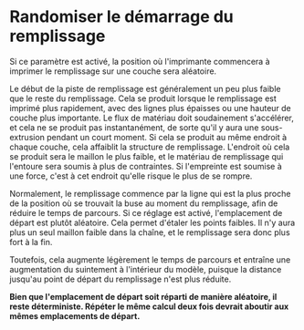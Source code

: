 Randomiser le démarrage du remplissage
====
Si ce paramètre est activé, la position où l'imprimante commencera à imprimer le remplissage sur une couche sera aléatoire.

Le début de la piste de remplissage est généralement un peu plus faible que le reste du remplissage. Cela se produit lorsque le remplissage est imprimé plus rapidement, avec des lignes plus épaisses ou une hauteur de couche plus importante. Le flux de matériau doit soudainement s'accélérer, et cela ne se produit pas instantanément, de sorte qu'il y aura une sous-extrusion pendant un court moment. Si cela se produit au même endroit à chaque couche, cela affaiblit la structure de remplissage. L'endroit où cela se produit sera le maillon le plus faible, et le matériau de remplissage qui l'entoure sera soumis à plus de contraintes. Si l'empreinte est soumise à une force, c'est à cet endroit qu'elle risque le plus de se rompre.

Normalement, le remplissage commence par la ligne qui est la plus proche de la position où se trouvait la buse au moment du remplissage, afin de réduire le temps de parcours. Si ce réglage est activé, l'emplacement de départ est plutôt aléatoire. Cela permet d'étaler les points faibles. Il n'y aura plus un seul maillon faible dans la chaîne, et le remplissage sera donc plus fort à la fin.

Toutefois, cela augmente légèrement le temps de parcours et entraîne une augmentation du suintement à l'intérieur du modèle, puisque la distance jusqu'au point de départ du remplissage n'est plus réduite.

**Bien que l'emplacement de départ soit réparti de manière aléatoire, il reste déterministe. Répéter le même calcul deux fois devrait aboutir aux mêmes emplacements de départ.**
